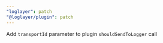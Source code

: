 ```yaml
---
"loglayer": patch
"@loglayer/plugin": patch
---
```


Add `transportId` parameter to plugin `shouldSendToLogger` call
